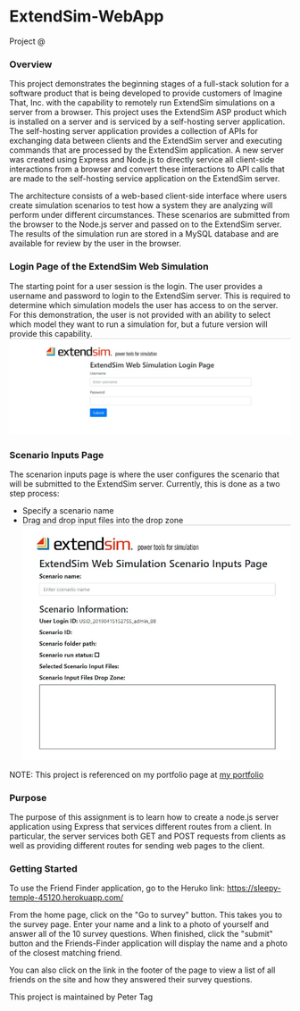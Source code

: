 # ExtendSim-WebApp

Project @


### Overview
This project demonstrates the beginning stages of a full-stack solution for a software product that is being developed to provide customers
of Imagine That, Inc. with the capability to remotely run ExtendSim simulations on a server from a browser. This project uses the ExtendSim ASP product which is installed on a server and is serviced by a self-hosting server application. The self-hosting 
server application provides a collection of APIs for exchanging data between clients and the ExtendSim server and executing commands that
are processed by the ExtendSim application. A new server was created using Express and Node.js to directly service all client-side interactions from a browser and convert these interactions to API calls that are made to the self-hosting service application on the ExtendSim server.

The architecture consists of a web-based client-side interface where users create simulation scenarios to test how a system they are analyzing will perform under different circumstances. These scenarios are submitted from the browser to the Node.js server and passed on to the ExtendSim server. The results of the simulation run are stored in a MySQL database and are available for review by the user in the browser.

### Login Page of the ExtendSim Web Simulation
The starting point for a user session is the login. The user provides a username and password to login to the ExtendSim server. This is required to determine which simulation models the user has access to on the server. For this demonstration, the user is not provided with an ability to select which model they want to run a simulation for, but a future version will provide this capability. 
![Home page Screenshot](/images/ExtendSimWebAppLoginPage.jpeg)

### Scenario Inputs Page
The scenarion inputs page is where the user configures the scenario that will be submitted to the ExtendSim server. Currently, this is done as a two step process:
- Specify a scenario name
- Drag and drop input files into the drop zone
![Survey Screenshot](/images/ExtendSimWebAppScenarioInputsPage.jpeg)

NOTE: This project is referenced on my portfolio page at [my portfolio](https://phtag.github.io/Updated-portfolio/)

### Purpose
The purpose of this assignment is to learn how to create a node.js server application using Express that services different routes from a client. In particular, the server services both GET and POST requests from clients as well as providing different routes for sending web pages to the client.

### Getting Started
To use the Friend Finder application, go to the Heruko link: https://sleepy-temple-45120.herokuapp.com/

From the home page, click on the "Go to survey" button. This takes you to the survey page. Enter your name and a link to a photo of yourself and answer all of the 10 survey questions. When finished, click the "submit" button and the Friends-Finder application will display the name and a photo of the closest matching friend.

You can also click on the link in the footer of the page to view a list of all friends on the site and how they answered their survey questions.

This project is maintained by Peter Tag
